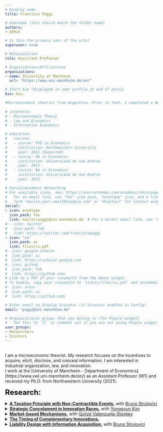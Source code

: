 ```yaml
---
# Display name
title: Francisco Poggi

# Username (this should match the folder name)
authors:
- admin

# Is this the primary user of the site?
superuser: true

# Role/position
role: Assistant Professor

# Organizations/Affiliations
organizations:
- name: University of Mannheim
  url: "https://www.uni-mannheim.de/en/"

# Short bio (displayed in user profile at end of posts)
bio: bio.

#Microeconomic theorist from Argentina. Prior to that, I completed a BA and MA at [Universidad de San Andrés](https://www.udesa.edu.ar/departamento-de-economia) and received my Ph.D. from Northwestern University.
 
# interests:
# - Microeconomic Theory
# - Law and Economics
# - Information Economics

# education:
#   courses:
#   - course: PhD in Economics
#     institution: Northwestern University
#     year: 2021 (Expected)
#   - course: MA in Economics
#     institution: Universidad de San Andrés
#     year: 2013
#   - course: BA in Economics
#     institution: Universidad de San Andrés
#     year: 2012

# Social/Academic Networking
# For available icons, see: https://sourcethemes.com/academic/docs/page-builder/#icons
#   For an email link, use "fas" icon pack, "envelope" icon, and a link in the
#   form "mailto:your-email@example.com" or "#contact" for contact widget.
social:
- icon: envelope
  icon_pack: fas
  link: mailto:poggi@uni-mannheim.de  # For a direct email link, use "mailto:fpoggi@u.northwestern.edu".
# - icon: twitter
#   icon_pack: fab
#   link: https://twitter.com/franciscopoggi
- icon: "cv"
  icon_pack: ai
  link: files/cv.pdf
#- icon: google-scholar
#  icon_pack: ai
#  link: https://scholar.google.com
#- icon: github
#  icon_pack: fab
#  link: https://github.com/
# Link to a PDF of your resume/CV from the About widget.
# To enable, copy your resume/CV to `static/files/cv.pdf` and uncomment the lines below.
#- icon: arxiv
#  icon_pack: ai
#  link: https://github.com/

# Enter email to display Gravatar (if Gravatar enabled in Config)
email: "poggi@uni-mannheim.de"

# Organizational groups that you belong to (for People widget)
#   Set this to `[]` or comment out if you are not using People widget.
user_groups:
- Researchers
- Visitors
---
```

<br>
I am a microeconomic theorist. My research focuses on the incentives to acquire, elicit, disclose, and conceal information. I am interested in industrial organization, law, and innovation.

<br>
I work at the [University of Mannheim - Department of Economics](https://www.vwl.uni-mannheim.de/en/) as an Assistant Professor (W1) and received my Ph.D. from Northwestern University (2021).

<br>

<font size="5"
          color="black">
          <b>Research:</b> 
        </font>

<!-- A Taxation Principle with Non-contractible Events -->
  <details>
    <summary>
    <b><a href="https://www.franciscopoggi.com/files/taxation.pdf" target="_blank">A Taxation Principle with Non-Contractible Events.</a></b>
    with <a href="https://faculty.wcas.northwestern.edu/bhs675/" target="_blank"> Bruno Strulovici</a>
    </summary>
        Abstract.
  </details>

<!-- Strategic Concelament in Innovation Races -->
  <details>
    <summary>
    <b><a href="https://www.franciscopoggi.com/files/SCIR.pdf" target="_blank">Strategic Concelament in Innovation Races.</a></b>
    with <a href="https://sites.google.com/view/yonggyun-yg-kim/" target="_blank"> Yonggyun Kim</a>
    </summary>
        Abstract.
  </details>

<!-- Market-based Mechanisms. -->
  <details> 
    <summary>
    <b><a href="https://www.franciscopoggi.com/files/MBM.pdf" target="_blank">Market-based Mechanisms.</a></b> 
    with <a href="http://www.quitzevalenzuelastookey.com" target="_blank"> Quitzé Valenzuela-Stookey</a>
    </summary>
        Abstract.
  </details>        

<!-- The Timing of Complementary Innovations. -->
  <details>
    <summary>
    <b><a href="https://www.franciscopoggi.com/files/TCI.pdf" target="_blank">The Timing of Complementary Innovations.</a></b> 
    </summary>
    <br>
        This paper studies the dynamic completion of complementary tasks or projects. At each point in time, resources are allocated to projects that are completed as breakthroughs. I solve the problem of efficient dynamic allocation of resources by showing that, for complements, the solution must satisfy a regret-free property. I apply these results to study the problem of innovation when there is uncertainty about the difficulty of innovations. In some cases, the solution involves completing the projects in sequence. In others, it is optimal to work on multiple projects simultaneously. I provide simple conditions that determine the efficient timing of project completion.
  </details>

<!-- Liability Design with Information Acquisition -->
  <details>
    <summary>
    <b><a href="https://www.franciscopoggi.com/files/liability.pdf" target="_blank">Liability Design with Information Acquisition.</a></b>
    with <a href="https://faculty.wcas.northwestern.edu/bhs675/" target="_blank"> Bruno Strulovici</a>
    </summary>
        Abstract.
  </details>


<!-- {{% callout note %}}
At some point in the summer, I will join <a href="https://www.vwl.uni-mannheim.de/en/" target="_blank">the University of Mannheim</a> as an Assistant Professor.
{{% /callout %}} -->
